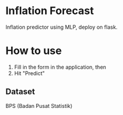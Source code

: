 # Inflation Forecast 

Inflation predictor using MLP, deploy on flask.

# How to use
1. Fill in the form in the application, then
2. Hit "Predict"

## Dataset

BPS (Badan Pusat Statistik)
